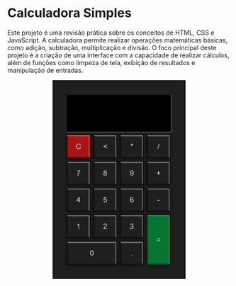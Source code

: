 # Calculadora Simples

Este projeto é uma revisão prática sobre os conceitos de HTML, CSS e JavaScript. A calculadora permite realizar operações matemáticas básicas, como adição, subtração, multiplicação e divisão. O foco principal deste projeto é a criação de uma interface com a capacidade de realizar cálculos, além de funções como limpeza de tela, exibição de resultados e manipulação de entradas.

<p align="center">
  <img src="calculadora.png" width="300">
</p>

